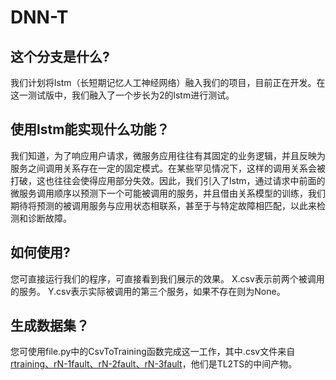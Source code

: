 # DNN-T

## 这个分支是什么?

我们计划将lstm（长短期记忆人工神经网络）融入我们的项目，目前正在开发。在这一测试版中，我们融入了一个步长为2的lstm进行测试。

## 使用lstm能实现什么功能？

我们知道，为了响应用户请求，微服务应用往往有其固定的业务逻辑，并且反映为服务之间调用关系存在一定的固定模式。在某些罕见情况下，这样的调用关系会被打破，这也往往会使得应用部分失效。因此，我们引入了lstm，通过请求中前面的微服务调用顺序以预测下一个可能被调用的服务，并且借由关系模型的训练，我们期待将预测的被调用服务与应用状态相联系，甚至于与特定故障相匹配，以此来检测和诊断故障。

## 如何使用?

您可直接运行我们的程序，可直接看到我们展示的效果。
X.csv表示前两个被调用的服务。
Y.csv表示实际被调用的第三个服务，如果不存在则为None。

## 生成数据集？

您可使用file.py中的CsvToTraining函数完成这一工作，其中.csv文件来自[rtraining、rN-1fault、rN-2fault、rN-3fault](https://github.com/BIGXT/TL2TS-Data/tree/main/TL2TS/rtraining%E3%80%81rN-1fault%E3%80%81rN-2fault%E3%80%81rN-3fault)，他们是TL2TS的中间产物。